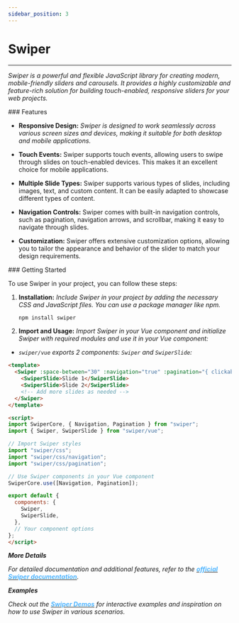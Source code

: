 ```yaml
---
sidebar_position: 3
---
```


# Swiper

<hr/>

_Swiper is a powerful and flexible JavaScript library for creating modern, mobile-friendly sliders and carousels. It provides a highly customizable and feature-rich solution for building touch-enabled, responsive sliders for your web projects._

<div className="mt-3 text-small">
### Features
</div>

- **Responsive Design:** _Swiper is designed to work seamlessly across various screen sizes and devices, making it suitable for both desktop and mobile applications._

- **Touch Events:** Swiper supports touch events, allowing users to swipe through slides on touch-enabled devices. This makes it an excellent choice for mobile applications.

- **Multiple Slide Types:** Swiper supports various types of slides, including images, text, and custom content. It can be easily adapted to showcase different types of content.

- **Navigation Controls:** Swiper comes with built-in navigation controls, such as pagination, navigation arrows, and scrollbar, making it easy to navigate through slides.

- **Customization:** Swiper offers extensive customization options, allowing you to tailor the appearance and behavior of the slider to match your design requirements.

<div className="mt-5 text-small">
### Getting Started
</div>

To use Swiper in your project, you can follow these steps:

1. **Installation:** _Include Swiper in your project by adding the necessary CSS and JavaScript files. You can use a package manager like npm._

   ```bash
   npm install swiper
   ```

2. **Import and Usage:** _Import Swiper in your Vue component and initialize Swiper with required modules and use it in your Vue component:_

- _`swiper/vue` exports 2 components: `Swiper` and `SwiperSlide`:_

```html
<template>
  <Swiper :space-between="30" :navigation="true" :pagination="{ clickable: true }">
    <SwiperSlide>Slide 1</SwiperSlide>
    <SwiperSlide>Slide 2</SwiperSlide>
    <!-- Add more slides as needed -->
  </Swiper>
</template>

<script>
import SwiperCore, { Navigation, Pagination } from "swiper";
import { Swiper, SwiperSlide } from "swiper/vue";

// Import Swiper styles
import "swiper/css";
import "swiper/css/navigation";
import "swiper/css/pagination";

// Use Swiper components in your Vue component
SwiperCore.use([Navigation, Pagination]);

export default {
  components: {
    Swiper,
    SwiperSlide,
  },
  // Your component options
};
</script>
```

**_More Details_**

_For detailed documentation and additional features, refer to the [<font color="#50b5ff">**official Swiper documentation**</font>](https://swiperjs.com/get-started)._

**_Examples_**

_Check out the [<font color="#50b5ff">**Swiper Demos**</font>](https://swiperjs.com/demos) for interactive examples and inspiration on how to use Swiper in various scenarios._
